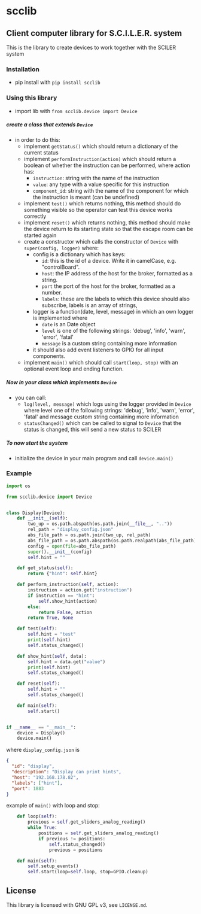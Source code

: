 # scclib

## Client computer library for S.C.I.L.E.R. system
This is the library to create devices to work together with the SCILER system 

### Installation
- pip install with ```pip install scclib```

### Using this library
- import lib with `from scclib.device import Device`
##### create a class that extends `Device`
- in order to do this:
    - implement `getStatus()` which should return a dictionary of the current status
    - implement `performInstruction(action)` which should return a boolean of whether the instruction can be performed, where action has:
        - `instruction`: string with the name of the instruction
        - `value`: any type with a value specific for this instruction
        - `component_id`: string with the name of the component for which the instruction is meant (can be undefined) 
    - implement `test()` which returns nothing, this method should do something visible so the operator can test this device works correctly
    - implement `reset()` which returns nothing, this method should make the device return to its starting state so that the escape room can be started again
    - create a constructor which calls the constructor of `Device` with `super(config, logger)` where:
        - config is a dictionary which has keys:
            - `id`: this is the id of a device. Write it in camelCase, e.g. "controlBoard".
            - `host`: the IP address of the host for the broker, formatted as a string.
            - `port` the port of the host for the broker, formatted as a number.
            - `labels`: these are the labels to which this device should also subscribe, labels is an array of strings, 
        - logger is a function(date, level, message) in which an own logger is implemented where
             - `date` is an Date object
             - `level` is one of the following strings: 'debug', 'info', 'warn', 'error', 'fatal'
             - `message` is a custom string containing more information
        - it should also add event listeners to GPIO for all input components.
    - implement `main()` which should call `start(loop, stop)` with an optional event loop and ending function.  
##### Now in your class which implements `Device` 
- you can call:
    - `log(level, message)` which logs using the logger provided in `Device` where level one of the following strings: 'debug', 'info', 'warn', 'error', 'fatal' and message custom string containing more information
    -  `statusChanged()` which can be called to signal to `Device` that the status is changed, this will send a new status to SCILER
##### To now start the system
 - initialize the device in your main program and call `device.main() `

### Example
```python
import os

from scclib.device import Device


class Display(Device):
    def __init__(self):
        two_up = os.path.abspath(os.path.join(__file__, ".."))
        rel_path = "display_config.json"
        abs_file_path = os.path.join(two_up, rel_path)
        abs_file_path = os.path.abspath(os.path.realpath(abs_file_path))
        config = open(file=abs_file_path)
        super().__init__(config)
        self.hint = ""

    def get_status(self):
        return {"hint": self.hint}

    def perform_instruction(self, action):
        instruction = action.get("instruction")
        if instruction == "hint":
            self.show_hint(action)
        else:
            return False, action
        return True, None

    def test(self):
        self.hint = "test"
        print(self.hint)
        self.status_changed()

    def show_hint(self, data):
        self.hint = data.get("value")
        print(self.hint)
        self.status_changed()

    def reset(self):
        self.hint = ""
        self.status_changed()

    def main(self):
        self.start()


if __name__ == "__main__":
    device = Display()
    device.main()
```
where `display_config.json` is
```json
{
  "id": "display",
  "description": "Display can print hints",
  "host": "192.168.178.82",
  "labels": ["hint"],
  "port": 1883
}
```
example of `main()` with loop and stop:
```python
    def loop(self):
        previous = self.get_sliders_analog_reading()
        while True:
            positions = self.get_sliders_analog_reading()
            if previous != positions:
                self.status_changed()
                previous = positions

    def main(self):
        self.setup_events()
        self.start(loop=self.loop, stop=GPIO.cleanup)
```

## License
This library is licensed with GNU GPL v3, see `LICENSE.md`.
